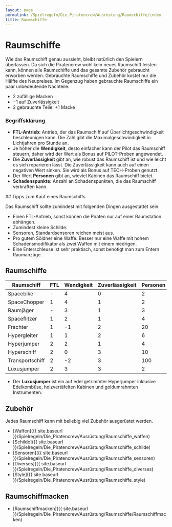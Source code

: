 ```yaml
---
layout: page
permalink: /Spielregeln/Die_Piratencrew/Ausrüstung/Raumschiffe/index
title: Raumschiffe
---
```



# Raumschiffe


Wie das Raumschiff genau aussieht, bleibt natürlich den Spielern überlassen. Da sich die Piratencrew wohl kein neues Raumschiff leisten kann, können alle Raumschiffe und das gesamte Zubehör gebraucht erworben werden. Gebrauchte Raumschiffe und Zubehör kostet nur die Hälfte des Neupreises. Im Gegenzug haben gebrauchte Raumschiffe ein paar unbedeutende Nachteile:

- 2 zufällige Macken
- &minus;1 auf Zuverlässigkeit
- 2 gebrauchte Teile: +1 Macke

### Begriffsklärung

- **FTL-Antrieb:** Antrieb, der das Raumschiff auf Überlichtgeschwindigkeit beschleunigen kann. Die Zahl gibt die Maximalgeschwindigkeit in Lichtjahren pro Stunde an.
- Je höher die **Wendigkeit**, desto einfacher kann der Pilot das Raumschiff steuern, daher wird der Wert als Bonus auf PILOT-Proben angewendet.
- Die **Zuverlässigkeit** gibt an, wie robust das Raumschiff ist und wie leicht es sich reparieren lässt. Die Zuverlässigkeit kann auch auf einen negativen Wert sinken. Sie wird als Bonus auf TECH-Proben genutzt.
- Der Wert **Personen** gibt an, wieviel Kabinen das Raumschiff bietet.
- **Schadenspunkte:** Anzahl an Schadenspunkten, die das Raumschiff verkraften kann.

<div class="hinweis">
## Tipps zum Kauf eines Raumschiffs

Das Raumschiff sollte zumindest mit folgenden Dingen ausgestattet sein:

- Einen FTL-Antrieb, sonst können die Piraten nur auf einer Raumstation abhängen.
- Zumindest kleine Schilde.
- Sensoren, Standardsensoren reichen meist aus.
- Pro gutem Söldner eine Waffe. Besser nur eine Waffe mit hohem Schadensmodifikator als zwei Waffen mit einem niedrigen.
- Eine Enterschleuse ist sehr praktisch, sonst benötigt man zum Entern Raumanzüge.

</div>

## Raumschiffe

<table>
<thead>
<tr><th>Raumschiff</th><th>FTL</th><th>Wendigkeit</th><th>Zuverlässigkeit</th><th>Personen</th><th>Schadenspunkte</th><th>Kosten</th></tr>
</thead>
<tbody>
<tr><td>Spacebike</td><td>-</td><td>4</td><td>0</td><td>2</td><td>4</td><td>10.000</td></tr>
<tr><td>SpaceChopper</td><td>1</td><td>4</td><td>1</td><td>2</td><td>5</td><td>18.000</td></tr>
<tr><td>Raumjäger</td><td>-</td><td>3</td><td>1</td><td>3</td><td>8</td><td>14.000</td></tr>
<tr><td>Spaceflitzer</td><td>1</td><td>2</td><td>1</td><td>4</td><td>12</td><td>18.000</td></tr>
<tr><td>Frachter</td><td>1</td><td>-1</td><td>2</td><td>20</td><td>24</td><td>20.000</td></tr>
<tr><td>Hypergleiter</td><td>1</td><td>1</td><td>2</td><td>6</td><td>12</td><td>24.000</td></tr>
<tr><td>Hyperjumper</td><td>2</td><td>2</td><td>1</td><td>4</td><td>12</td><td>30.000</td></tr>
<tr><td>Hyperschiff</td><td>2</td><td>0</td><td>3</td><td>10</td><td>24</td><td>36.000</td></tr>
<tr><td>Transportschiff</td><td>2</td><td>-2</td><td>3</td><td>100</td><td>48</td><td>50.000</td></tr>
<tr><td>Luxusjumper</td><td>2</td><td>3</td><td>3</td><td>2</td><td>12</td><td>60.000</td></tr>
</tbody>
</table>

- Der **Luxusjumper** ist ein auf edel getrimmter Hyperjumper inklusive Edelkombüse, holzvertäfelten Kabinen und goldumrahmten Instrumenten.

## Zubehör

Jedes Raumschiff kann mit beliebig viel Zubehör ausgerüstet werden.

- [Waffen]({{ site.baseurl }}/Spielregeln/Die_Piratencrew/Ausrüstung/Raumschiffe_waffen)
- [Schilde]({{ site.baseurl }}/Spielregeln/Die_Piratencrew/Ausrüstung/Raumschiffe_schilde)
- [Sensoren]({{ site.baseurl }}/Spielregeln/Die_Piratencrew/Ausrüstung/Raumschiffe_sensoren)
- [Diverses]({{ site.baseurl }}/Spielregeln/Die_Piratencrew/Ausrüstung/Raumschiffe_diverses)
- [Style]({{ site.baseurl }}/Spielregeln/Die_Piratencrew/Ausrüstung/Raumschiffe_style)

## Raumschiffmacken

- [Raumschiffmacken]({{ site.baseurl }}/Spielregeln/Die_Piratencrew/Ausrüstung/Raumschiffe/Raumschiffmacken)
